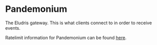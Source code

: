 # Pandemonium

The Eludris gateway. This is what clients connect to in order to receive events.

Ratelimit information for Pandemonium can be found [here](../models/ratelimits.md).
